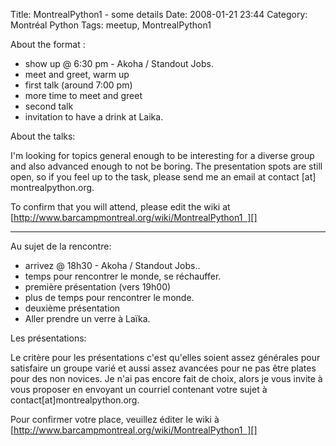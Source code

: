 Title: MontrealPython1 - some details
Date: 2008-01-21 23:44
Category: Montréal Python
Tags: meetup, MontrealPython1

About the format :

-   show up @ 6:30 pm - Akoha / Standout Jobs.
-   meet and greet, warm up
-   first talk (around 7:00 pm)
-   more time to meet and greet
-   second talk
-   invitation to have a drink at Laika.

About the talks:

</p>
I'm looking for topics general enough to be interesting for a diverse
group and also advanced enough to not be boring. The presentation spots
are still open, so if you feel up to the task, please send me an email
at contact [at] montrealpython.org.

To confirm that you will attend, please edit the wiki at
[http://www.barcampmontreal.org/wiki/MontrealPython1  ][]

---

Au sujet de la rencontre:

-   arrivez @ 18h30 - Akoha / Standout Jobs..
-   temps pour rencontrer le monde, se réchauffer.
-   première présentation (vers 19h00)
-   plus de temps pour rencontrer le monde.
-   deuxième présentation
-   Aller prendre un verre à Laïka.

Les présentations:

</p>
Le critère pour les présentations c'est qu'elles soient assez générales
pour satisfaire un groupe varié et aussi assez avancées pour ne pas être
plates pour des non novices. Je n'ai pas encore fait de choix, alors je
vous invite à vous proposer en envoyant un courriel contenant votre
sujet à contact[at]montrealpython.org.

[][http://www.barcampmontreal.org/wiki/MontrealPython1  ]Pour confirmer
votre place, veuillez éditer le wiki à
[http://www.barcampmontreal.org/wiki/MontrealPython1  ][]

  [http://www.barcampmontreal.org/wiki/MontrealPython1  ]: http://www.barcampmontreal.org/wiki/MontrealPython1
    "MP1 wiki "
